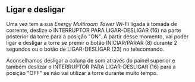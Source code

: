 ## Ligar e desligar

Uma vez tem a sua *Energy Multiroom Tower Wi-Fi* ligada à tomada de corrente, deslize o INTERRUPTOR PARA LIGAR-DESLIGAR (16) na parte posterior da torre para a posição "ON". A partir desse momento, vai poder ligar e desligar a torre se premir o botão INICIAR/PARAR (8) durante 2 segundos ou o botão de LIGAR-DESLIGAR (23) no telecomando.

Aconselhamos desligar a coluna de som através do painel superior e também deslizar o INTERRUPTOR PARA LIGAR-DESLIGAR (16) para a posição "OFF" se não vai utilizar a torre durante muito tempo.

